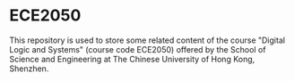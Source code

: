 # ECE2050

This repository is used to store some related content of the course "Digital Logic and Systems" (course code ECE2050) offered by the School of Science and Engineering at The Chinese University of Hong Kong, Shenzhen.
